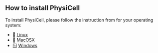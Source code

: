 ## How to install PhysiCell

To install PhysiCell, please follow the instruction from for your operating system:

+ &#x1F427; [Linux](https://github.com/Dante-Berth/PhysiGym/blob/main/man/physicell_setup_poweruser_linux_v20250201.pdf)
+ &#x1F350; [MacOSX](https://github.com/Dante-Berth/PhysiGym/blob/main/man/physicell_setup_poweruser_apple_v20250201.pdf)
+ &#x1FA9F; [Windows](https://github.com/Dante-Berth/PhysiGym/blob/main/man/physicell_setup_poweruser_windows_v20250201.pdf)

